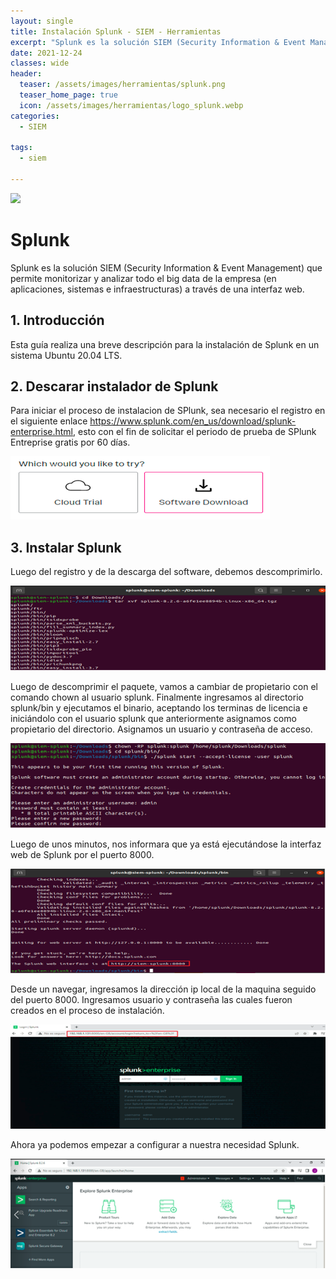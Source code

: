 ```yaml
---
layout: single
title: Instalación Splunk - SIEM - Herramientas
excerpt: "​Splunk es la solución SIEM (Security Information & Event Management) que permite monitorizar y analizar todo el big data de la empresa (en aplicaciones, sistemas e infraestructuras) a través de una interfaz web."
date: 2021-12-24
classes: wide
header:
  teaser: /assets/images/herramientas/splunk.png
  teaser_home_page: true
  icon: /assets/images/herramientas/logo_splunk.webp
categories:
  - SIEM
 
tags:  
  - siem
  
---
```


![]( /assets/images/herramientas/splunk8.png)

# Splunk
Splunk es la solución SIEM (Security Information & Event Management) que permite monitorizar y analizar todo el big data de la empresa (en aplicaciones, sistemas e infraestructuras) a través de una interfaz web.

## 1. Introducción
Esta guía realiza una breve descripción para la instalación de Splunk en un sistema Ubuntu 20.04 LTS.

## 2. Descarar instalador de Splunk
Para iniciar el proceso de instalacion de SPlunk, sea necesario el registro en el siguiente enlace https://www.splunk.com/en_us/download/splunk-enterprise.html, esto con el fin de solicitar el periodo de prueba de SPlunk Entreprise gratis por 60 días.

![]( /assets/images/herramientas/splunk2.png)

## 3. Instalar Splunk
Luego del registro y de la descarga del software, debemos descomprimirlo.

![]( /assets/images/herramientas/splunk3.png)

Luego de descomprimir el paquete, vamos a cambiar de propietario con el comando chown al usuario splunk. Finalmente ingresamos al directorio splunk/bin y ejecutamos el binario, aceptando los terminas de licencia e iniciándolo con el usuario splunk que anteriormente asignamos como propietario del directorio. Asignamos un usuario y contraseña de acceso.

![]( /assets/images/herramientas/splunk4.png)

Luego de unos minutos, nos informara que ya está ejecutándose la interfaz web de Splunk por el puerto 8000.

![]( /assets/images/herramientas/splunk5.png)

Desde un navegar, ingresamos la dirección ip local de la maquina seguido del puerto 8000. Ingresamos usuario y contraseña las cuales fueron creados en el proceso de instalación.

![]( /assets/images/herramientas/splunk6.png)

Ahora ya podemos empezar a configurar a nuestra necesidad Splunk.

![]( /assets/images/herramientas/splunk7.png)
